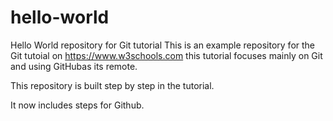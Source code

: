 # hello-world

Hello World repository for Git tutorial
This is an example repository for the Git tutoial on https://www.w3schools.com
this tutorial focuses mainly on Git and using GitHubas its remote.

This repository is built step by step in the tutorial.

It now includes steps for Github.
